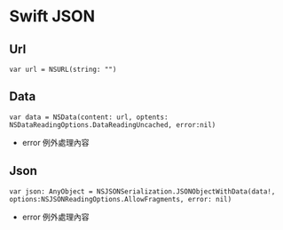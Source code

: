 # Swift JSON #

## Url ##
`var url = NSURL(string: "")`

## Data ##
`var data = NSData(content: url, optents: NSDataReadingOptions.DataReadingUncached, error:nil)`

* error 例外處理內容

## Json ##
`var json: AnyObject = NSJSONSerialization.JSONObjectWithData(data!, options:NSJSONReadingOptions.AllowFragments, error: nil)`

* error 例外處理內容
